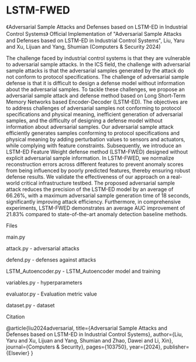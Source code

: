 # LSTM-FWED
《Adversarial Sample Attacks and Defenses based on LSTM-ED in Industrial Control Systems》
Official Implementation of "Adversarial Sample Attacks and Defenses based on LSTM-ED in Industrial Control Systems", Liu, Yaru and Xu, Lijuan and Yang, Shumian (Computers & Security 2024)

The challenge faced by industrial control systems is that they are vulnerable to adversarial sample attacks. In the ICS field, the challenge with adversarial sample attacks is that the adversarial samples generated by the attack do not conform to protocol specifications. The challenge of adversarial sample defense is that it is difficult to design a defense model without information about the adversarial samples. To tackle these challenges, we propose an adversarial sample attack and defense method based on Long Short-Term Memory Networks based Encoder-Decoder (LSTM-ED). The objectives are to address challenges of adversarial samples not conforming to protocol specifications and physical meaning, inefficient generation of adversarial samples, and the difficulty of designing a defense model without information about adversarial samples. Our adversarial sample attack efficiently generates samples conforming to protocol specifications and physical meaning by adding perturbation values to sensors and actuators, while complying with feature constraints. Subsequently, we introduce an LSTM-ED Feature Weight defense method (LSTM-FWED) designed without explicit adversarial sample information. In LSTM-FWED, we normalize reconstruction errors across different features to prevent anomaly scores from being influenced by poorly predicted features, thereby ensuring robust defense results. We validate the effectiveness of our approach on a real-world critical infrastructure testbed. The proposed adversarial sample attack reduces the precision of the LSTM-ED model by an average of 66.26%, with a maximum adversarial sample generation time of 18 seconds, significantly improving attack efficiency. Furthermore, in comprehensive experiments, LSTM-FWED demonstrates an average AUC improvement of 21.83% compared to state-of-the-art anomaly detection baseline methods.

Files

main.py

attack.py - adversarial attacks

defend.py - defenses against attacks

LSTM_Autoencoder.py - LSTM_Autoencoder model and training

variables.py - hyperparameters

evaluator.py - Evaluation metric value

dataset.py - dataset


Citation

@article{liu2024adversarial,
  title={Adversarial Sample Attacks and Defenses based on LSTM-ED in Industrial Control Systems},
  author={Liu, Yaru and Xu, Lijuan and Yang, Shumian and Zhao, Dawei and Li, Xin},
  journal={Computers \& Security},
  pages={103750},
  year={2024},
  publisher={Elsevier}
}
